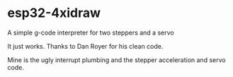 # esp32-4xidraw
A simple g-code interpreter for two steppers and a servo

It just works. Thanks to Dan Royer for his clean code.

Mine is the ugly interrupt plumbing and the stepper acceleration and servo code.
